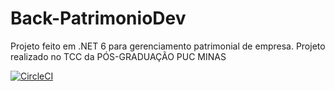 # Back-PatrimonioDev
Projeto feito em .NET 6 para gerenciamento patrimonial de empresa. Projeto realizado no TCC da PÓS-GRADUAÇÃO PUC MINAS

[![CircleCI](https://circleci.com/gh/adolfosp/Back-PatrimonioDev.svg?style=svg&circle-token=20a665b5da536a4849089b6d94f5c02c9aba6356)](<LINK>)
